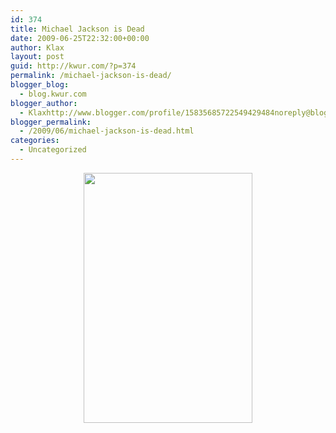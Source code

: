 ```yaml
---
id: 374
title: Michael Jackson is Dead
date: 2009-06-25T22:32:00+00:00
author: Klax
layout: post
guid: http://kwur.com/?p=374
permalink: /michael-jackson-is-dead/
blogger_blog:
  - blog.kwur.com
blogger_author:
  - Klaxhttp://www.blogger.com/profile/15835685722549429484noreply@blogger.com
blogger_permalink:
  - /2009/06/michael-jackson-is-dead.html
categories:
  - Uncategorized
---
```

<div class="pf-content">
  <p>
    <a onblur="try {parent.deselectBloggerImageGracefully();} catch(e) {}" href="http://www.kwur.com/blog/uploaded_images/thriller-707426.jpg"><img style="display:block; margin:0px auto 10px; text-align:center;cursor:pointer; cursor:hand;width: 270px; height: 400px;" src="http://www.kwur.com/blog/uploaded_images/thriller-707395.jpg" border="0" alt="" /></a>
  </p>
</div>
